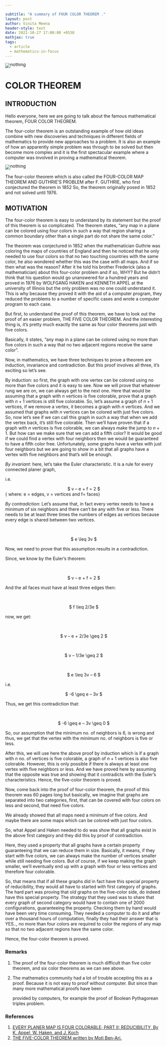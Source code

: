 ```yaml
---

subtitle: "A summary of FOUR COLOR THEOREM ."
layout: post
author: Vinita Meena
header-style: text
date: 2021-10-27 17:00:00 +0530
mathjax: true
tags:
  - article
  - mathematics-in-focus
---
```

<div style="line-height:10px">
<img src = "/blog/media/post/2021-10-27-four-color-theorem_img2.PNG" alt = "nothing"></div>
<h1> COLOR THEOREM </h1>

## **INTRODUCTION**

Hello everyone, here we are going to talk about the famous mathematical theorem, FOUR COLOR THEOREM.  

The four-color theorem is an outstanding example of how old ideas combine with new discoveries and techniques in different fields of mathematics to provide new approaches to a problem. It is also an example of how an apparently simple problem was through to be solved but then become more complex and it is the first spectacular example where a computer was involved in proving a mathematical theorem.   


<div style="line-height:10px">
<img align = "center" src = "/blog/media/post/2021-10-27-four-color-theorem_img1.PNG" alt = "nothing">
</div>

The four-color theorem which is also called the FOUR-COLOR MAP THEOREM AND GUTHRIE’S PROBLEM after F. GUTHRIE, who first conjectured the theorem in 1852  So, the theorem originally posed in 1852 and not solved until 1976.  

## **MOTIVATION**

The four-color theorem is easy to understand by its statement but the proof of this theorem is so complicated. The theorem states, “any map in a plane can be colored using four colors in such a way that region sharing a common boundary other than a single part do not share the same color.”  

The theorem was conjectured in 1852 when the mathematician Guthrie was coloring the maps of countries of England and then he noticed that he only needed to use four colors so that no two touching countries with the same color, he also wondered whether this was the case with all maps. And if so then what was the reason? After it he told his brother Frederick (also a mathematician) about this four-color problem and if so, WHY? But he didn’t think that his question would go unanswered for a hundred years and proved in 1976 by WOLFGANG HAKEN and KENNETH APPEL at the university of Illinois but the only problem was no one could understand it. This is why because they proved it with the aid of a computer program, they reduced the problems to a number of specific cases and wrote a computer program to each case.   

But first, to understand the proof of this theorem, we have to look out the proof of an easier problem, THE FIVE COLOR THEOREM. And the interesting thing is, it’s pretty much exactly the same as four color theorems just with five colors.   

Basically, it states, “any map in a plane can be colored using no more than five colors in such a way that no two adjacent regions receive the same color”.  

Now, in mathematics, we have three techniques to prove a theorem are induction, invariance and contradiction. But this proof involves all three, it’s exciting so let’s see.   

By induction: so first, the graph with one vertex can be colored using no more than five colors and it is easy to see. Now we will prove that whatever rung we are on, we can always get to the next one. Here that would be assuming that a graph with $n$ vertices is five colorable, prove that a graph with $n + 1$ vertices is still five colorable. So, let’s assume a graph of $n + 1$ vertices, if we remove a vertex, it becomes a graph with $n$ vertices. And we assumed that graphs with $n$ vertices can be colored with just five colors. So, now let’s see if we can call this graph in such a way that when we add the vertex back, it’s still five colorable. Then we’ll have proven that if a graph with $n$ vertices is five colorable, we can always make the jump to $n + 1$. But how can we make sure that we can add a fifth color? It would be good if we could find a vertex with four neighbors then we would be guaranteed to have a fifth color free. Unfortunately, some graphs have a vertex with just four neighbors but we are going to show in a bit that all graphs have a vertex with five neighbors and that’s will be enough.   

*By invariant*: here, let’s take the Euler characteristic. It is a rule for every connected planer graph,  

i.e.                            <center> $ v – e + f = 2 $ </center>        { where: e = edges, v = vertices and f= faces}  

*By contradiction*: Let’s assume that, in fact every vertex needs to have a minimum of six neighbors and there can’t be any with five or less. There needs to be at least three times the numbers of edges as vertices because every edge is shared between two vertices.  

​                                 <center> $ e \leq 3v $ </center>                        

Now, we need to prove that this assumption results in a contradiction.  

Since, we know by the Euler’s theorem:  

​                        <center> $ v – e + f = 2  $ </center>                     

And the all faces must have at least three edges then:  

​                         <center> $      f \leq  2/3e    $ </center>

now, we get:  

​                        <center> $ v – e + 2/3e \geq 2 $ </center>

​                        <center> $    v – 1/3e \geq 2 $ </center>

​                        <center> $      e \leq 3v – 6 $ </center>

i.e.                 <center> $ -6 \geq e – 3v $ </center> 

 

Thus, we get this contradiction that:  

​                      <center> $  -6 \geq e – 3v \geq  0 $ </center>

So, our assumption that the minimum no. of neighbors is $6$, is wrong and thus, we get that the vertex with the minimum no. of neighbors is five or less.  

After this, we will use here the above proof by induction which is if a graph with $n$ no. of vertices is five colorable, a graph of $n + 1$ vertices is also five colorable. However, this is only possible if there is always at least one vertex with five neighbors or less. And we have proved here by assuming that the opposite was true and showing that it contradicts with the Euler’s characteristics. Hence, the five-color theorem is proved.   

Now, come back into the proof of four-color theorem, the proof of this theorem was $60$ pages long but basically, we imagine that graphs are separated into two categories, first, that can be covered with four colors on less and second, that need five colors.  

We already showed that all maps need a minimum of five colors. And maybe there are some maps which can be colored with just four colors.  

So, what Appel and Haken needed to do was show that all graphs exist in the above first category and they did this by proof of contradiction.  

Here, they used a property that all graphs have a certain property guaranteeing that we can reduce them in size. Basically, it means, if they start with five colors, we can always make the number of vertices smaller while still needing five colors. But of course, if we keep making the graph smaller, we’ll eventually end up with a graph with four or less vertices and therefore four colorable.  

So, that means that if all these graphs did in fact have this special property of reducibility, they would all have to started with first category of graphs. The hard part was proving that old graphs on the five-color side, do indeed have this special property. The strategy that they used was to share that every graph of second category would have to contain one of $2000$ configurations, guaranteeing the property. Checking them by hand would have been very time consuming. They needed a computer to do it and after over a thousand hours of computation, finally they had their answer that is YES.., no more than four colors are required to color the regions of any map so that no two adjacent regions have the same color.  

Hence, the four-color theorem is proved.  

### Remarks  

1. The proof of the four-color theorem is much difficult than five color theorem, and six color theorems as we can see above.  

2. The mathematics community had a lot of trouble accepting this as a proof. Because it is not easy to proof without computer. But since than many more mathematical proofs have been 

   provided by computers, for example the proof of Boolean Pythagorean triples problem.  

### References 

1. [EVERY PLANER MAP IS FOUR COLORABLE; PART II: REDUCIBILITY, By K. Appel, W. Haken, and J. Koch](https://drive.google.com/file/d/16sPURpm-9QwEro8VmL27MOYzvzPsSMlu/view)
2. [THE FIVE-COLOR THEOREM written by Moti Ben-Ari.](https://drive.google.com/file/d/16q6Q25OS_nb-Q1L8W2i4vJnz4a9ZvAZ2/view) 